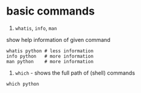 basic commands
======================

1. `whatis`, `info`, `man`

  show help information of given command
  ```shell
  whatis python # less information
  info python   # more information
  man python    # more information
  ```

1. `which` - shows the full path of (shell) commands

  ```shell
  which python
  ```
